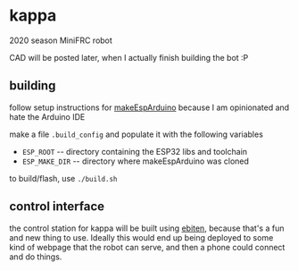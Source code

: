 # kappa
2020 season MiniFRC robot

CAD will be posted later, when I actually finish building the bot :P

## building
follow setup instructions for [makeEspArduino](https://github.com/plerup/makeEspArduino) because I am opinionated and hate the Arduino IDE

make a file `.build_config` and populate it with the following variables

- `ESP_ROOT` -- directory containing the ESP32 libs and toolchain
- `ESP_MAKE_DIR` -- directory where makeEspArduino was cloned

to build/flash, use `./build.sh`

## control interface
the control station for kappa will be built using [ebiten](https://github.com/hajimehoshi/ebiten), because that's a fun and new thing to use.
Ideally this would end up being deployed to some kind of webpage that the robot can serve, and then a phone could connect and do things.